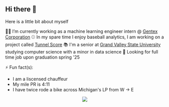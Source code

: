 ## Hi there 👋

Here is a little bit about myself

🧑‍💻 I’m currently working as a machine learning engineer intern @ [Gentex Corporation](https://www.gentex.com)
⚾ In my spare time I enjoy baseball analytics, I am working on a project called [Tunnel Score](https://github.com/Jensen-holm/MLBTunnelScoreBot)
📚 I'm a senior at [Grand Valley State University](https://www.gvsu.edu) studying computer science with a minor in data science
🔭 Looking for full time job upon graduation spring '25

⚡ Fun fact(s):
- I am a liscensed chauffeur
- My mile PR is 4:11
- I have twice rode a bike across Michigan's LP from W -> E

<div align="center">
  <img src="https://skillicons.dev/icons?i=python,cpp,c,r,go,docker,bash,linux,flask,pytorch,tensorflow,sklearn&perline=6">
</div>

